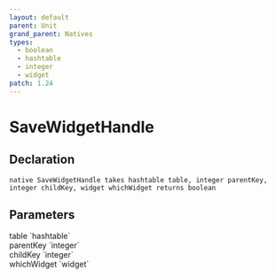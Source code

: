 ```yaml
---
layout: default
parent: Unit
grand_parent: Natives
types:
  - boolean
  - hashtable
  - integer
  - widget
patch: 1.24
---
```


# SaveWidgetHandle

## Declaration

```
native SaveWidgetHandle takes hashtable table, integer parentKey, integer childKey, widget whichWidget returns boolean
```

## Parameters
<dl>
  <dt>table `hashtable`</dt>
  <dd></dd>

  <dt>parentKey `integer`</dt>
  <dd></dd>

  <dt>childKey `integer`</dt>
  <dd></dd>

  <dt>whichWidget `widget`</dt>
  <dd></dd>
</dl>